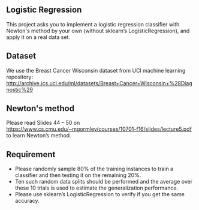 ## Logistic Regression 

This project asks you to implement a logistic regression classifier with Newton's method by your own (without sklearn’s LogisticRegression), and apply it on a real data set.

## Dataset

We use the Breast Cancer Wisconsin dataset from UCI machine learning repository: http://archive.ics.uci.edu/ml/datasets/Breast+Cancer+Wisconsin+%28Diagnostic%29

## Newton's method
Please read Slides 44 – 50 on https://www.cs.cmu.edu/~mgormley/courses/10701-f16/slides/lecture5.pdf to learn Newton’s method.

## Requirement

- Please randomly sample 80% of the training instances to train a classifier and then testing it on the remaining 20%.
- Ten such random data splits should be performed and the average over these 10 trials is used to estimate the generalization performance.
- Please use sklearn’s LogisticRegression to verify if you get the same accuracy.
